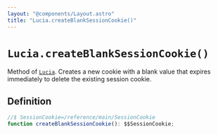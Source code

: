 ```yaml
---
layout: "@components/Layout.astro"
title: "Lucia.createBlankSessionCookie()"
---
```


# `Lucia.createBlankSessionCookie()`

Method of [`Lucia`](/reference/main/Lucia). Creates a new cookie with a blank value that expires immediately to delete the existing session cookie.

## Definition

```ts
//$ SessionCookie=/reference/main/SessionCookie
function createBlankSessionCookie(): $$SessionCookie;
```
